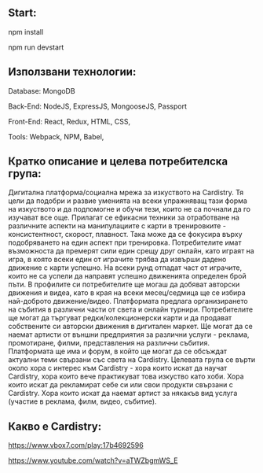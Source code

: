 
## Start:
npm install

npm run devstart

## Използвани технологии:

Database: MongoDB

Back-End: NodeJS, ExpressJS, MongooseJS, Passport

Front-End: React, Redux, HTML, CSS,

Tools: Webpack, NPM, Babel,

## Кратко описание и целева потребителска група:

Дигитална платформа/социална мрежа за изкуството на Cardistry. Тя цели да подобри и развие уменията на всеки упражняващ тази форма на изкуството и да подпомогне и обучи тези, които не са почнали да го изучават все още. Прилагат се ефикасни техники за отработване на различните аспекти на манипулациите с карти в тренировките - консистентност, скорост, плавност. Така може да се фокусира върху подобряването на един аспект при тренировка. Потребителите имат възможноста да премерят сили един срещу друг онлайн, като играят на игра, в която всеки един от играчите трябва да извърши дадено движение с карти успешно.  На всеки рунд отпадат част от играчите, които не са успели да направят успешно движенията определен брой пъти. В профилите си потребителите ще могаш да добяват авторски движения и видеа, като в края на всеки месец/седмица ще се избира най-доброто движение/видео. Платформата предлага организирането на събития в различни части от света и онлайн турнири.  Потребителите ще могат да търгуват редки/колекционерски карти и да продават собствените си авторски движения в дигитален маркет. Ще могат да се наемат артисти от външни предприятия за различни услуги - реклама, промотиране, филми, представления на различни събития. Платформата ще има и форум, в който ще могат да се обсъждат актуални теми свързани със света на Cardistry. Целевата група се върти около хора с интерес към Cardistry -  хора които искат да научат Cardistry, хора които вече практикуват това изкуство като хоби. Хора които искат да рекламират себе си или свои продукти свързани с Cardistry. Хора които искат да наемат артист за някакъв вид услуга (участие в реклама, филм, видео, събитие).

## Какво е Cardistry:
https://www.vbox7.com/play:17b4692596

https://www.youtube.com/watch?v=aTWZbgmWS_E
